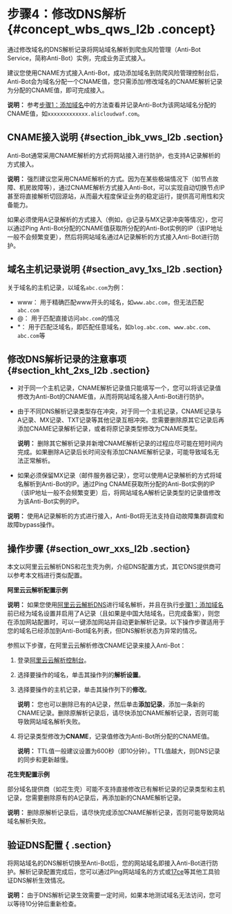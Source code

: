# 步骤4：修改DNS解析 {#concept_wbs_qws_l2b .concept}

通过修改域名的DNS解析记录将网站域名解析到爬虫风险管理（Anti-Bot Service，简称Anti-Bot）实例，完成业务正式接入。

建议您使用CNAME方式接入Anti-Bot，成功添加域名到防爬风险管理控制台后，Anti-Bot会为域名分配一个CNAME值，您只需添加/修改域名的CNAME解析记录为分配的CNAME值，即可完成接入。

**说明：** 参考[步骤1：添加域名](intl.zh-CN/快速入门/步骤1：添加域名.md#)中的方法查看并记录Anti-Bot为该网站域名分配的CNAME值，如`xxxxxxxxxxxxx.alicloudwaf.com`。

## CNAME接入说明 {#section_ibk_vws_l2b .section}

Anti-Bot通常采用CNAME解析的方式将网站接入进行防护，也支持A记录解析的方式接入。

**说明：** 强烈建议您采用CNAME解析的方式。因为在某些极端情况下（如节点故障、机房故障等），通过CNAME解析方式接入Anti-Bot，可以实现自动切换节点IP甚至将直接解析切回源站，从而最大程度保证业务的稳定运行，提供高可用性和灾备能力。

如果必须使用A记录解析的方式接入（例如，@记录与MX记录冲突等情况），您可以通过Ping Anti-Bot分配的CNAME值获取所分配的Anti-Bot实例的IP（该IP地址一般不会频繁变更），然后将网站域名通过A记录解析的方式接入Anti-Bot进行防护。

## 域名主机记录说明 {#section_avy_1xs_l2b .section}

关于域名的主机记录，以域名`abc.com`为例：

-   www： 用于精确匹配www开头的域名，如`www.abc.com`，但无法匹配`abc.com`
-   @： 用于匹配直接访问`abc.com`的情况
-   \*： 用于匹配泛域名，即匹配任意域名，如`blog.abc.com`、`www.abc.com`、`abc.com`等

## 修改DNS解析记录的注意事项 {#section_kht_2xs_l2b .section}

-   对于同一个主机记录，CNAME解析记录值只能填写一个，您可以将该记录值修改为Anti-Bot的CNAME值，从而将网站域名接入Anti-Bot进行防护。

-   由于不同DNS解析记录类型存在冲突，对于同一个主机记录，CNAME记录与A记录、MX记录、TXT记录等其他记录互相冲突。您需要删除原其它记录后再添加CNAME记录解析记录，或者将原记录类型修改为CNAME类型。

    **说明：** 删除其它解析记录并新增CNAME解析记录的过程应尽可能在短时间内完成。如果删除A记录后长时间没有添加CNAME解析记录，可能导致域名无法正常解析。

-   如果必须保留MX记录（邮件服务器记录），您可以使用A记录解析的方式将域名解析到Anti-Bot的IP。通过Ping CNAME获取所分配的Anti-Bot实例的IP（该IP地址一般不会频繁变更）后，将网站域名A解析记录类型的记录值修改为该Anti-Bot实例的IP。

**说明：** 使用A记录解析的方式进行接入，Anti-Bot将无法支持自动故障集群调度和故障bypass操作。


## 操作步骤 {#section_owr_xxs_l2b .section}

本文以阿里云云解析DNS和花生壳为例，介绍DNS配置方式，其它DNS提供商可以参考本文档进行类似配置。

**阿里云云解析配置示例**

**说明：** 如果您使用[阿里云云解析DNS](https://www.alibabacloud.com/product/dns)进行域名解析，并且在执行[步骤1：添加域名](intl.zh-CN/快速入门/步骤1：添加域名.md#)前已经为域名设置并启用了A记录（且如果是中国大陆域名，已完成备案），则您在添加网站配置时，可以一键添加网站并自动更新解析记录。以下操作步骤适用于您的域名已经添加到Anti-Bot域名列表，但DNS解析状态为异常的情况。

参照以下步骤，在阿里云云解析修改CNAME记录来接入Anti-Bot：

1.  登录[阿里云云解析控制台](https://dns.console.aliyun.com/#/dns/domainList)。
2.  选择要操作的域名，单击其操作列的**解析设置**。
3.  选择要操作的主机记录，单击其操作列下的**修改**。

    **说明：** 您也可以删除已有的A记录，然后单击**添加记录**，添加一条新的CNAME记录。删除原解析记录后，请尽快添加CNAME解析记录，否则可能导致网站域名解析失败。

4.  将记录类型修改为**CNAME**，记录值修改为Anti-Bot所分配的CNAME值。

    **说明：** TTL值一般建议设置为600秒（即10分钟）。TTL值越大，则DNS记录的同步和更新越慢。


**花生壳配置示例**

部分域名提供商（如花生壳）可能不支持直接修改已有解析记录的记录类型和主机记录，您需要删除原有的A记录后，再添加新的CNAME解析记录。

**说明：** 删除原解析记录后，请尽快完成添加CNAME解析记录，否则可能导致网站域名解析失败。

## 验证DNS配置 { .section}

将网站域名的DNS解析切换至Anti-Bot后，您的网站域名即接入Anti-Bot进行防护。解析记录配置完成后，您可以通过Ping网站域名的方式或[17ce](https://www.17ce.com/)等其他工具验证DNS解析生效情况。

**说明：** 由于DNS解析记录生效需要一定时间，如果本地测试域名无法访问，您可以等待10分钟后重新检查。

